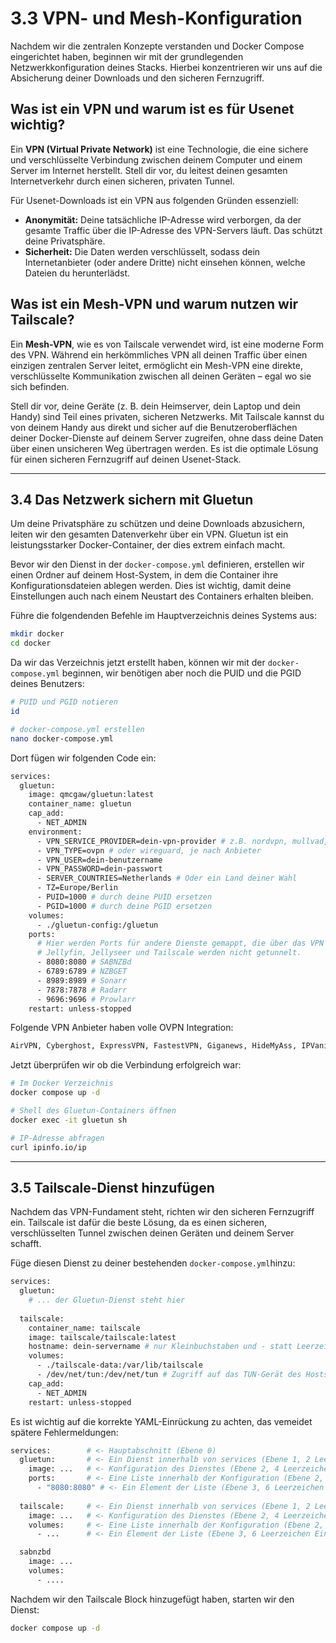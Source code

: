 # 3.3 VPN- und Mesh-Konfiguration

Nachdem wir die zentralen Konzepte verstanden und Docker Compose eingerichtet haben, beginnen wir mit der grundlegenden Netzwerkkonfiguration deines Stacks. Hierbei konzentrieren wir uns auf die Absicherung deiner Downloads und den sicheren Fernzugriff.

## Was ist ein VPN und warum ist es für Usenet wichtig?

Ein **VPN (Virtual Private Network)** ist eine Technologie, die eine sichere und verschlüsselte Verbindung zwischen deinem Computer und einem Server im Internet herstellt. Stell dir vor, du leitest deinen gesamten Internetverkehr durch einen sicheren, privaten Tunnel.

Für Usenet-Downloads ist ein VPN aus folgenden Gründen essenziell:

* **Anonymität:** Deine tatsächliche IP-Adresse wird verborgen, da der gesamte Traffic über die IP-Adresse des VPN-Servers läuft. Das schützt deine Privatsphäre.
* **Sicherheit:** Die Daten werden verschlüsselt, sodass dein Internetanbieter (oder andere Dritte) nicht einsehen können, welche Dateien du herunterlädst.

## Was ist ein Mesh-VPN und warum nutzen wir Tailscale?

Ein **Mesh-VPN**, wie es von Tailscale verwendet wird, ist eine moderne Form des VPN. Während ein herkömmliches VPN all deinen Traffic über einen einzigen zentralen Server leitet, ermöglicht ein Mesh-VPN eine direkte, verschlüsselte Kommunikation zwischen all deinen Geräten – egal wo sie sich befinden.

Stell dir vor, deine Geräte (z. B. dein Heimserver, dein Laptop und dein Handy) sind Teil eines privaten, sicheren Netzwerks. Mit Tailscale kannst du von deinem Handy aus direkt und sicher auf die Benutzeroberflächen deiner Docker-Dienste auf deinem Server zugreifen, ohne dass deine Daten über einen unsicheren Weg übertragen werden. Es ist die optimale Lösung für einen sicheren Fernzugriff auf deinen Usenet-Stack.

---

## 3.4 Das Netzwerk sichern mit Gluetun

Um deine Privatsphäre zu schützen und deine Downloads abzusichern, leiten wir den gesamten Datenverkehr über ein VPN. Gluetun ist ein leistungsstarker Docker-Container, der dies extrem einfach macht.

Bevor wir den Dienst in der `docker-compose.yml` definieren, erstellen wir einen Ordner auf deinem Host-System, in dem die Container ihre Konfigurationsdateien ablegen werden. Dies ist wichtig, damit deine Einstellungen auch nach einem Neustart des Containers erhalten bleiben.

Führe die folgendenden Befehle im Hauptverzeichnis deines Systems aus:

```bash
mkdir docker
cd docker
```

Da wir das Verzeichnis jetzt erstellt haben, können wir mit der `docker-compose.yml` beginnen, wir benötigen aber noch die PUID und die PGID deines Benutzers:

```bash
# PUID und PGID notieren
id

# docker-compose.yml erstellen
nano docker-compose.yml
```

Dort fügen wir folgenden Code ein:

```bash
services:
  gluetun:
    image: qmcgaw/gluetun:latest
    container_name: gluetun
    cap_add:
      - NET_ADMIN
    environment:
      - VPN_SERVICE_PROVIDER=dein-vpn-provider # z.B. nordvpn, mullvad, expressvpn
      - VPN_TYPE=ovpn # oder wireguard, je nach Anbieter
      - VPN_USER=dein-benutzername
      - VPN_PASSWORD=dein-passwort
      - SERVER_COUNTRIES=Netherlands # Oder ein Land deiner Wahl
      - TZ=Europe/Berlin
      - PUID=1000 # durch deine PUID ersetzen
      - PGID=1000 # durch deine PGID ersetzen
    volumes:
      - ./gluetun-config:/gluetun
    ports:
      # Hier werden Ports für andere Dienste gemappt, die über das VPN laufen sollen.
      # Jellyfin, Jellyseer und Tailscale werden nicht getunnelt.
      - 8080:8080 # SABNZBd
      - 6789:6789 # NZBGET
      - 8989:8989 # Sonarr
      - 7878:7878 # Radarr
      - 9696:9696 # Prowlarr
    restart: unless-stopped
```

Folgende VPN Anbieter haben volle OVPN Integration:

```bash
AirVPN, Cyberghost, ExpressVPN, FastestVPN, Giganews, HideMyAss, IPVanish, IVPN, Mullvad, NordVPN, Perfect Privacy, Privado, Private Internet Access, PrivateVPN, ProtonVPN, PureVPN, SlickVPN, Surfshark, TorGuard, VPNSecure.me, VPNUnlimited, Vyprvpn, WeVPN, Windscribe
```

Jetzt überprüfen wir ob die Verbindung erfolgreich war:

```bash
# Im Docker Verzeichnis
docker compose up -d

# Shell des Gluetun-Containers öffnen
docker exec -it gluetun sh

# IP-Adresse abfragen
curl ipinfo.io/ip
```

---

## 3.5 Tailscale-Dienst hinzufügen

Nachdem das VPN-Fundament steht, richten wir den sicheren Fernzugriff ein. Tailscale ist dafür die beste Lösung, da es einen sicheren, verschlüsselten Tunnel zwischen deinen Geräten und deinem Server schafft.

Füge diesen Dienst zu deiner bestehenden `docker-compose.yml`hinzu:

```bash
services:
  gluetun:
    # ... der Gluetun-Dienst steht hier
  
  tailscale:
    container_name: tailscale
    image: tailscale/tailscale:latest
    hostname: dein-servername # nur Kleinbuchstaben und - statt Leerzeichen
    volumes:
      - ./tailscale-data:/var/lib/tailscale
      - /dev/net/tun:/dev/net/tun # Zugriff auf das TUN-Gerät des Hosts
    cap_add:
      - NET_ADMIN
    restart: unless-stopped
```

Es ist wichtig auf die korrekte YAML-Einrückung zu achten, das vemeidet spätere Fehlermeldungen:

```bash
services:        # <- Hauptabschnitt (Ebene 0)
  gluetun:       # <- Ein Dienst innerhalb von services (Ebene 1, 2 Leerzeichen Einrückung)
    image: ...   # <- Konfiguration des Dienstes (Ebene 2, 4 Leerzeichen Einrückung)
    ports:       # <- Eine Liste innerhalb der Konfiguration (Ebene 2, 4 Leerzeichen Einrückung)
      - "8080:8080" # <- Ein Element der Liste (Ebene 3, 6 Leerzeichen Einrückung)
  
  tailscale:     # <- Ein Dienst innerhalb von services (Ebene 1, 2 Leerzeichen Einrückung)
    image: ...   # <- Konfiguration des Dienstes (Ebene 2, 4 Leerzeichen Einrückung)
    volumes:     # <- Eine Liste innerhalb der Konfiguration (Ebene 2, 4 Leerzeichen Einrückung)
      - ...      # <- Ein Element der Liste (Ebene 3, 6 Leerzeichen Einrückung)

  sabnzbd
    image: ...
    volumes:
      - ....
```

Nachdem wir den Tailscale Block hinzugefügt haben, starten wir den Dienst:

```bash
docker compose up -d
```

